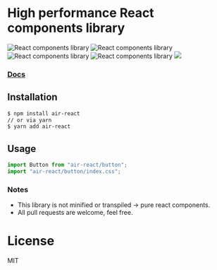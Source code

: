# High performance React components library

![React components library](https://badgen.net/bundlephobia/dependency-count/air-react)  ![React components library](https://badgen.net/npm/license/air-react) ![React components library](https://badgen.net/npm/license/air-react)  ![React components library](https://badgen.net/npm/v/air-react)  ![](https://badgen.net/npm/dt/air-react)

### [Docs](https://air-react.netlify.app)

## Installation
```bash
$ npm install air-react
// or via yarn 
$ yarn add air-react
```

## Usage
```js
import Button from "air-react/button";
import "air-react/button/index.css";
```

### Notes
- This library is not minified or transpiled -> pure react components.
- All pull requests are welcome, feel free.

# License
MIT